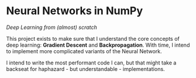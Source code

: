 #   **Neural Networks in NumPy**
_Deep Learning from (almost) scratch_

This project exists to make sure that I understand the core concepts of deep learning: **Gradient Descent** and **Backpropagation**. With time, I intend to implement more complicated variants of the Neural Network. 

I intend to write the most performant code I can, but that might take a backseat for haphazard - but understandable - implementations.





